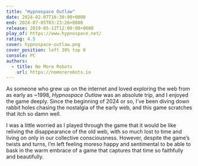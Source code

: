 ```yaml
---
title: "Hypnospace Outlaw"
date: 2024-02-07T16:30:00+0800
end: 2024-07-05T03:23:26+0800
release: 2019-05-12T12:00:00+0000
play_of: https://www.hypnospace.net/
rating: 4.5
cover: hypnospace-outlaw.png
cover_position: left 30% top 0
console: PC
authors:
  - title: No More Robots
    url: https://nomorerobots.io
---
```


As someone who grew up on the internet and loved exploring the web from as early as ~1998, *Hypnospace Outlaw* was an absolute trip, and I enjoyed the game deeply. Since the beginning of 2024 or so, I’ve been diving down rabbit holes chasing the nostalgia of the early web, and this game scratches that itch so damn well.

I was a little worried as I played through the game that it would be like reliving the disappearance of the old web, with so much lost to time and living on only in our collective consciousness. However, despite the game’s twists and turns, I’m left feeling moreso happy and sentimental to be able to bask in the warm embrace of a game that captures that time so faithfully and beautifully.

